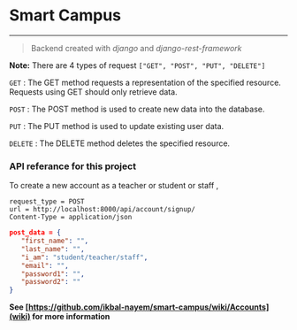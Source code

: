 # Smart Campus
----------------
> Backend created with *django* and *django-rest-framework*

**Note:**
There are 4 types of request `["GET", "POST", "PUT", "DELETE"]`


`GET` : The GET method requests a representation of the specified resource. Requests using GET should only retrieve data.

`POST` : The POST method is used to create new data into the database.

`PUT` : The PUT method is used to update existing user data.

`DELETE` : The DELETE method deletes the specified resource.

### API referance for this project
To create a new account as a teacher or student or staff ,
```
request_type = POST
url = http://localhost:8000/api/account/signup/
Content-Type = application/json
```
```json
post_data = {
   "first_name": "",
   "last_name": "",
   "i_am": "student/teacher/staff",
   "email": "",
   "password1": "",
   "password2": ""
}
```

**See [https://github.com/ikbal-nayem/smart-campus/wiki/Accounts](wiki) for more information**
